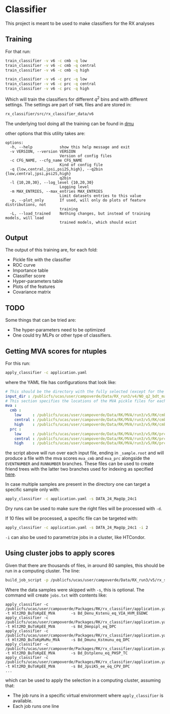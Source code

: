 # Classifier

This project is meant to be used to make classifiers for the RX analyses

## Training

For that run:

```bash
train_classifier -v v6 -c cmb -q low
train_classifier -v v6 -c cmb -q central
train_classifier -v v6 -c cmb -q high

train_classifier -v v6 -c prc -q low
train_classifier -v v6 -c prc -q central
train_classifier -v v6 -c prc -q high
```

Which will train the classifiers for different $q^2$ bins and with different
settings. The settings are part of `YAML` files and are stored in:

```bash
rx_classifier/src/rx_classifier_data/v6
```

The underlying tool doing all the training can be found in 
[dmu](https://github.com/acampove/dmu?tab=readme-ov-file#machine-learning)

other options that this utility takes are:

```
options:
  -h, --help            show this help message and exit
  -v VERSION, --version VERSION
                        Version of config files
  -c CFG_NAME, --cfg_name CFG_NAME
                        Kind of config file
  -q {low,central,jpsi,psi2S,high}, --q2bin {low,central,jpsi,psi2S,high}
                        q2bin
  -l {10,20,30}, --log_level {10,20,30}
                        Logging level
  -m MAX_ENTRIES, --max_entries MAX_ENTRIES
                        Limit datasets entries to this value
  -p, --plot_only       If used, will only do plots of feature distributions, not
                        training
  -L, --load_trained    Nothing changes, but instead of training models, will load
                        trained models, which should exist
```

## Output

The output of this training are, for each fold:

- Pickle file with the classifier
- ROC curve
- Importance table
- Classifier score
- Hyper-parameters table
- Plots of the features
- Covariance matrix

## TODO

Some things that can be tried are:

- The hyper-parameters need to be optimized
- One could try MLPs or other type of classifiers.

## Getting MVA scores for ntuples 

For this run:

```bash
apply_classifier -c application.yaml
```

where the YAML file has configurations that look like:

```yaml
# This should be the directory with the fully selected (except for the MVA) data and or MC
input_dir : /publicfs/ucas/user/campoverde/Data/RX_run3/v4/NO_q2_bdt_mass_Q2_central_VR_v1
# This section specifies the locations of the MVA pickle files for each type of MVA
mva :
  cmb :
    low     : /publicfs/ucas/user/campoverde/Data/RK/MVA/run3/v5/RK/cmb/low
    central : /publicfs/ucas/user/campoverde/Data/RK/MVA/run3/v5/RK/cmb/central
    high    : /publicfs/ucas/user/campoverde/Data/RK/MVA/run3/v5/RK/cmb/high
  prc :
    low     : /publicfs/ucas/user/campoverde/Data/RK/MVA/run3/v5/RK/prc/low
    central : /publicfs/ucas/user/campoverde/Data/RK/MVA/run3/v5/RK/prc/central
    high    : /publicfs/ucas/user/campoverde/Data/RK/MVA/run3/v5/RK/prc/high
```
the script above will run over each input file, ending in `_sample.root` and will produce a file
with the mva scores `mva_cmb` and `mva_prc` alongside the `EVENTNUMBER` and `RUNNUMBER` branches.
These files can be used to create friend trees with the latter two branches used for indexing as
specified [here](https://root.cern/manual/trees/#widening-a-ttree-through-friends).

In case multiple samples are present in the directory one can target a specific sample only with:

```bash
apply_classifier -c application.yaml -s DATA_24_MagUp_24c1
```

Dry runs can be used to make sure the right files will be processed with `-d`.

If 10 files will be processed, a specific file can be targeted with:

```bash
apply_classifier -c application.yaml -s DATA_24_MagUp_24c1 -i 2
```

`-i` can also be used to parametrize jobs in a cluster, like HTCondor.

## Using cluster jobs to apply scores

Given that there are thousands of files, in around 80 samples, this should be run in a computing cluster.
The line:

```bash
build_job_script -p /publicfs/ucas/user/campoverde/Data/RX_run3/v5/rx_samples.yaml -c /publicfs/ucas/user/campoverde/Packages/RK/rx_classifier/application.yaml -s DATA
```

Where the data samples were skipped with `-s`, this is optional. The command will create `jobs.txt` with contents like:

```
apply_classifier -c /publicfs/ucas/user/campoverde/Packages/RK/rx_classifier/application.yaml -t Hlt2RD_BuToKpEE_MVA       -s Bd_Denu_Kstenu_eq_VIA_HVM_EGDWC
apply_classifier -c /publicfs/ucas/user/campoverde/Packages/RK/rx_classifier/application.yaml -t Hlt2RD_BuToKpEE_MVA       -s Bd_Dmnpipl_eq_DPC
apply_classifier -c /publicfs/ucas/user/campoverde/Packages/RK/rx_classifier/application.yaml -t Hlt2RD_BuToKpMuMu_MVA     -s Bd_Dmunu_Kstmunu_eq_DPC
apply_classifier -c /publicfs/ucas/user/campoverde/Packages/RK/rx_classifier/application.yaml -t Hlt2RD_BuToKpEE_MVA       -s Bd_Dstplenu_eq_PHSP_TC
apply_classifier -c /publicfs/ucas/user/campoverde/Packages/RK/rx_classifier/application.yaml -t Hlt2RD_BuToKpEE_MVA       -s Bd_JpsiKS_ee_eq_CPV_DPC
...
```
which can be used to apply the selection in a computing cluster, assuming that:

- The job runs in a specific virtual environment where `apply_classifier` is available.
- Each job runs one line

